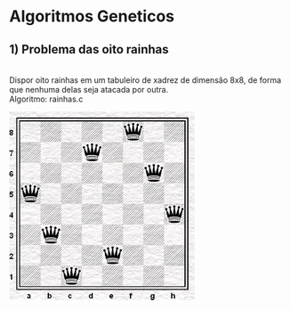 # Algoritmos Geneticos

<h2> 1) Problema das oito rainhas </h2>

<br/>
Dispor oito rainhas em um tabuleiro de xadrez de dimensão 8x8, de forma que nenhuma delas seja atacada por outra.
<br />
Algoritmo: rainhas.c

![Alt text](/images/rainhas.png?raw=true "Modelo")
<br />


